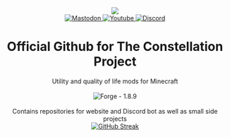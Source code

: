 <div id="header" align="center">
  <!-- Header image ⚠ Update to self-hosted URL & fix alignment ⚠ -->
  <img src="https://media.discordapp.net/attachments/1276560804799447082/1286073331887378462/Banner.png?ex=6701aca0&is=67005b20&hm=436c6ca264aca48eff02eec551c7c319f3fd655e0ef4f7490446bceb956f2d33&=&format=webp&quality=lossless&width=960&height=267 width="1024"/>
  <!-- Profile badges generated with help of https://michaelcurrin.github.io/badge-generator/ and https://simpleicons.org/ -->
  <div id="badges">
    <a href="https://mastodon.social/@ConstellationProject">
      <img src="https://img.shields.io/badge/Mastodon-6364FF?logo=mastodon&logoColor=FFFFFF" alt="Mastodon">
    </a>          
    <a href="https://www.youtube.com/@ConstellationProject">
      <img src="https://img.shields.io/static/v1?label=&message=Youtube&color=%23FF0000&logo=youtube&logoColor=FFFFFF" alt="Youtube">
    </a>          
    <a href="https://discord.gg/5HauTN6anW">
      <img src="https://img.shields.io/static/v1?label=&message=Discord&color=5865F2&logo=discord&logoColor=FFFFFF" alt="Discord">
    </a>
  </div>
</div>

<div align="center">
  <h1>Official Github for The Constellation Project</h1>
  Utility and quality of life mods for Minecraft
  <br><br>
  <!-- Profile badge generated with help of https://michaelcurrin.github.io/badge-generator/ -->
  <img src="https://img.shields.io/badge/Forge-1.8.9-purple" alt="Forge - 1.8.9">
  <br><br>
  <!-- Update with site information -->
  Contains repositories for website and Discord bot as well as small side projects
  <br>
</div>

<!-- Profile stats generated with https://github-readme-streak-stats.herokuapp.com/demo/ -->
<div align="center">
  <a href="https://git.io/streak-stats"><img src="https://github-readme-streak-stats.herokuapp.com?user=The-Constellation-Project&theme=transparent&hide_border=true&border_radius=25&card_width=1024&card_height=250" alt="GitHub Streak" /></a>
</div>
